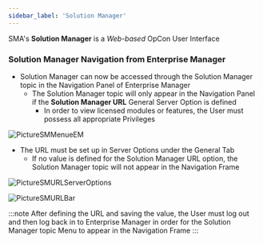 ```yaml
---
sidebar_label: 'Solution Manager'
---
```


SMA's **Solution Manager** is a *Web-based* OpCon User Interface 

### Solution Manager Navigation from Enterprise Manager

* Solution Manager can now be accessed through the Solution Manager topic in the Navigation Panel of Enterprise Manager
  - The Solution Manager topic will only appear in the Navigation Panel if the **Solution Manager URL** General Server Option is defined
    - In order to view licensed modules or features, the User must possess all appropriate Privileges

![PictureSMMenueEM](../static/imgbasic/PictureSMMenuEM.png)

* The URL must be set up in Server Options under the General Tab
  - If no value is defined for the Solution Manager URL option, the Solution Manager topic will not appear in the Navigation Frame

![PictureSMURLServerOptions](../static/imgbasic/PictureSMURLServerOptions.png)

![PictureSMURLBar](../static/imgbasic/PictureSMURLBar.png)

:::note
After defining the URL and saving the value, the User must log out and then log back in to Enterprise Manager in order for the Solution Manager topic Menu to appear in the Navigation Frame
:::
